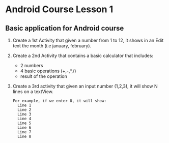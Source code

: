 # Android Course Lesson 1
## Basic application for Android course

1. Create a 1st Activity that given a number from 1 to 12, it shows in an Edit text the month (i.e january, february).
2. Create a 2nd Activity that contains a basic calculator that includes:
   - 2 numbers 
   - 4 basic operations (+,-,*,/)
   - result of the operation
3. Create a 3rd activity that given an input number (1,2,3), it will show N lines on a textView.
   
   ```
   For example, if we enter 8, it will show: 
     Line 1
     Line 2
     Line 3
     Line 4
     Line 5
     Line 6
     Line 7
     Line 8
   ```
